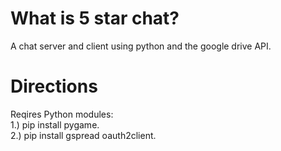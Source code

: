 
# What is 5 star chat?

A chat server and client using python and the google drive API. 

# Directions

Reqires Python modules:  
1.) pip install pygame.  
2.) pip install gspread oauth2client.

